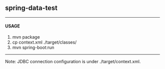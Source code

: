 ## spring-data-test

---
#### USAGE
1. mvn package
2. cp context.xml ./target/classes/
2. mvn spring-boot:run

---
Note:
JDBC connection configuration is under ./target/context.xml.
